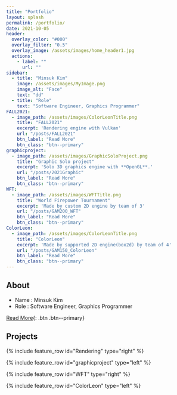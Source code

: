 ```yaml
---
title: "Portfolio"
layout: splash
permalink: /portfolio/
date: 2021-10-05
header:
  overlay_color: "#000"
  overlay_filter: "0.5"
  overlay_image: /assets/images/home_header1.jpg
  actions:
    - label: ""
      url: ""
sidebar:
  - title: "Minsuk Kim"
    image: /assets/images/MyImage.png
    image_alt: "Face"
    text: "dd"
  - title: "Role"
    text: "Software Engineer, Graphics Programmer"
FALL2021:
  - image_path: /assets/images/ColorLeonTitle.png
    title: "FALL2021"
    excerpt: 'Rendering engine with Vulkan'
    url: "/posts/FALL2021"
    btn_label: "Read More"
    btn_class: "btn--primary"
graphicproject:
  - image_path: /assets/images/GraphicSoloProject.png
    title: "Graphic Solo project"
    excerpt: 'Solo 3D graphics engine with **OpenGL**.'
    url: "/posts/2021Graphic"
    btn_label: "Read More"
    btn_class: "btn--primary"
WFT:
  - image_path: /assets/images/WFTTitle.png
    title: "World Firepower Tournament"
    excerpt: 'Made by custom 2D engine by team of 3'
    url: "/posts/GAM200_WFT"
    btn_label: "Read More"
    btn_class: "btn--primary"
ColorLeon:
  - image_path: /assets/images/ColorLeonTitle.png
    title: "ColorLeon"
    excerpt: 'Made by supported 2D engine(box2d) by team of 4'
    url: "/posts/GAM150_ColorLeon"
    btn_label: "Read More"
    btn_class: "btn--primary"
---
```


## About
- Name : Minsuk Kim
- Role : Software Engineer, Graphics Programmer

[Read More](/about/){: .btn .btn--primary}


## Projects

{% include feature_row id="Rendering" type="right" %}

{% include feature_row id="graphicproject" type="left" %}

{% include feature_row id="WFT" type="right" %}

{% include feature_row id="ColorLeon" type="left" %}
